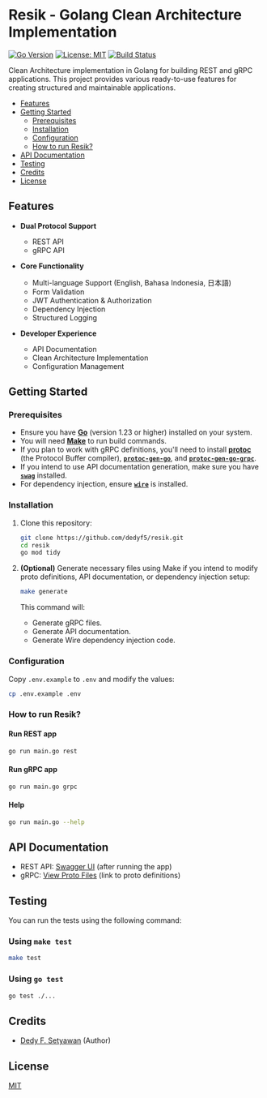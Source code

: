 # Resik - Golang Clean Architecture Implementation

[![Go Version](https://img.shields.io/github/go-mod/go-version/dedyf5/resik)](https://go.dev/)
[![License: MIT](https://img.shields.io/badge/License-MIT-blue.svg)](LICENSE)
[![Build Status](https://img.shields.io/github/actions/workflow/status/dedyf5/resik/ci.yml)](https://github.com/dedyf5/resik/actions)

Clean Architecture implementation in Golang for building REST and gRPC applications. This project provides various ready-to-use features for creating structured and maintainable applications.

- [Features](#features)
- [Getting Started](#getting-started)
  - [Prerequisites](#prerequisites)
  - [Installation](#installation)
  - [Configuration](#configuration)
  - [How to run Resik?](#how-to-run-resik)
- [API Documentation](#api-documentation)
- [Testing](#testing)
- [Credits](#credits)
- [License](#license)

## Features

- **Dual Protocol Support**
  - REST API
  - gRPC API

- **Core Functionality**
  - Multi-language Support (English, Bahasa Indonesia, 日本語)
  - Form Validation
  - JWT Authentication & Authorization
  - Dependency Injection
  - Structured Logging

- **Developer Experience**
  - API Documentation
  - Clean Architecture Implementation
  - Configuration Management

## Getting Started

### Prerequisites

- Ensure you have **[Go](https://go.dev/)** (version 1.23 or higher) installed on your system.
- You will need **[Make](https://www.gnu.org/software/make/)** to run build commands.
- If you plan to work with gRPC definitions, you'll need to install **[protoc](https://protobuf.dev/installation/)** (the Protocol Buffer compiler), **[`protoc-gen-go`](https://github.com/protocolbuffers/protobuf-go)**, and **[`protoc-gen-go-grpc`](https://github.com/grpc/grpc-go/tree/master/cmd/protoc-gen-go-grpc)**.
- If you intend to use API documentation generation, make sure you have **[`swag`](https://github.com/swaggo/swag)** installed.
- For dependency injection, ensure **[`wire`](https://github.com/google/wire)** is installed.

### Installation

1. Clone this repository:

    ```bash
    git clone https://github.com/dedyf5/resik.git
    cd resik
    go mod tidy
    ```

2. **(Optional)** Generate necessary files using Make if you intend to modify proto definitions, API documentation, or dependency injection setup:

    ```bash
    make generate
    ```

    This command will:
    - Generate gRPC files.
    - Generate API documentation.
    - Generate Wire dependency injection code.

### Configuration

Copy `.env.example` to `.env` and modify the values:

```bash
cp .env.example .env
```

### How to run Resik?

#### Run REST app

```bash
go run main.go rest
```

#### Run gRPC app

```bash
go run main.go grpc
```

#### Help

```bash
go run main.go --help
```

## API Documentation

- REST API: [Swagger UI](http://localhost:8081/swagger/index.html) (after running the app)
- gRPC: [View Proto Files](/app/grpc/proto/) (link to proto definitions)

## Testing

You can run the tests using the following command:

### Using `make test`

```bash
make test
```

### Using `go test`

```bash
go test ./...
```

## Credits

- [Dedy F. Setyawan](https://github.com/dedyf5) (Author)

## License

[MIT](/LICENSE)
